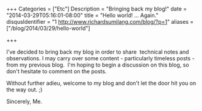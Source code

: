 +++
Categories = ["Etc"]
Description = "Bringing back my blog!"
date = "2014-03-29T05:16:01-08:00"
title = "Hello world! ... Again."
disqusIdentifier = "1 http://www.richardsumilang.com/blog/?p=1"
aliases = ["/blog/2014/03/29/hello-world"]

+++

I've decided to bring back my blog in order to share  technical notes and observations. I may carry over some content - particularly timeless posts - from my previous blog.  I'm hoping to begin a discussion on this blog, so don't hesitate to comment on the posts.

Without further adieu, welcome to my blog and don't let the door hit you on the way out. ;)

Sincerely,
Me.

